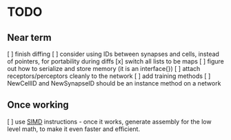 # TODO

## Near term
[ ] finish diffing
[ ] consider using IDs between synapses and cells, instead of pointers, for portability during diffs
[x] switch all lists to be maps
[ ] figure out how to serialize and store memory (it is an interface{})
[ ] attach receptors/perceptors cleanly to the network
[ ] add training methods
[ ] NewCellID and NewSynapseID should be an instance method on a network

## Once working

[ ] use [SIMD](https://github.com/bjwbell/gensimd) instructions
    - once it works, generate assembly for the low level math, to make it even faster and efficient.

